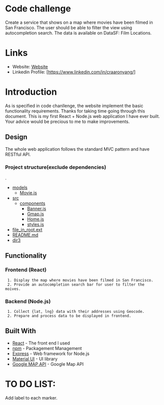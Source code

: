 
# Code challenge
Create a service that shows on a map where movies have been filmed in San Francisco. The user should be able to filter the view using autocompletion search.
The data is available on DataSF: Film Locations.

# Links

- Website: [Website](http://13.59.162.183:3000)
- Linkedin Profile: [https://www.linkedin.com/in/craaronyang/]

# Introduction
As is specified in code chanllenge, the website implement the basic functionality requirements.
Thanks for taking time going through this document. This is my first React + Node.js web application I have ever built. Your advice would be precious to me to make improvements.

## Design
The whole web application follows the standard MVC pattern and have RESTful API.
### Project structure(exclude dependencies)
.
 * [models](./bin)
   * [Movie.js](./dir2/file21.ext)
 * [src](./src)
   * [components](./src/components)
     * [Banner.js](./src/components/Banner.js)
     * [Gmap.js](./src/components/Gmap.js)
     * [Home.js](./src/components/Home.js)
     * [styles.js](./src/components/styles.js)
 * [file_in_root.ext](./file_in_root.ext)
 * [README.md](./README.md)
 * [dir3](./dir3)

## Functionality
### Frontend (React)
     1. Display the map where movies have been filmed in San Francisco.
     2. Provide an autocompletion search bar for user to filter the moives.
### Backend (Node.js)
     1. Collect {lat, lng} data with their addresses using Geocode.
     2. Prepare and process data to be displayed in frontend.

## Built With

* [React](https://reactjs.org/) - The front end I used
* [npm](https://www.npmjs.com/) - Packagement Management
* [Express](https://expressjs.com/) - Web framework for Node.js
* [Material UI](http://www.material-ui.com/) - UI library
* [Google MAP API](https://developers.google.com/maps/) - Google Map API

# TO DO LIST:
Add label to each marker.
